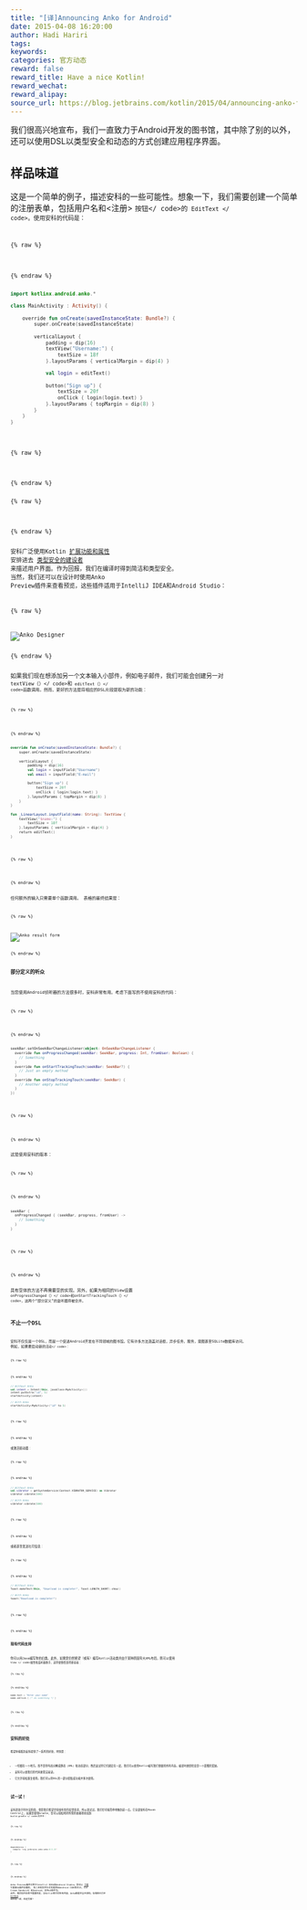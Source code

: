 ```yaml
---
title: "[译]Announcing Anko for Android"
date: 2015-04-08 16:20:00
author: Hadi Hariri
tags:
keywords:
categories: 官方动态
reward: false
reward_title: Have a nice Kotlin!
reward_wechat:
reward_alipay:
source_url: https://blog.jetbrains.com/kotlin/2015/04/announcing-anko-for-android/
---
```


我们很高兴地宣布，我们一直致力于Android开发的图书馆，其中除了别的以外，还可以使用DSL以类型安全和动态的方式创建应用程序界面。
## 样品味道

这是一个简单的例子，描述安科的一些可能性。想象一下，我们需要创建一个简单的注册表单，包括用户名和<注册> <code>按钮</ code>的<code> EditText </ code>。使用安科的代码是：

{% raw %}
<p></p>
{% endraw %}

```kotlin
import kotlinx.android.anko.*
 
class MainActivity : Activity() {
 
    override fun onCreate(savedInstanceState: Bundle?) {
        super.onCreate(savedInstanceState)
 
        verticalLayout {
            padding = dip(16)
            textView("Username:") {
                textSize = 18f
            }.layoutParams { verticalMargin = dip(4) }
 
            val login = editText()
 
            button("Sign up") {
                textSize = 20f
                onClick { login(login.text) }
            }.layoutParams { topMargin = dip(8) }
        }
    }
}
 
```

{% raw %}
<p></p>
{% endraw %}


{% raw %}
<p><span id="more-1999"></span></p>
{% endraw %}

安科广泛使用Kotlin [扩展功能和属性](http://kotlinlang.org/docs/reference/extensions.html) 安排进去 [类型安全的建设者](http://kotlinlang.org/docs/reference/type-safe-builders.html) 来描述用户界面。作为回报，我们在编译时得到简洁和类型安全。
当然，我们还可以在设计时使用Anko Preview插件来查看预览，这些插件适用于IntelliJ IDEA和Android Studio：

{% raw %}
<p><img alt="Anko Designer" class="aligncenter size-full wp-image-2007" data-recalc-dims="1" src="https://i2.wp.com/blog.jetbrains.com/kotlin/files/2015/04/Screen-Shot-2015-04-02-at-00.33.22.png?resize=640%2C481&amp;ssl=1"/></p>
{% endraw %}

如果我们现在想添加另一个文本输入小部件，例如电子邮件，我们可能会创建另一对<code> textView（）</ code>和<code> editText（）</ code>函数调用。然而，更好的方法是将相应的DSL片段提取为新的功能：

{% raw %}
<p></p>
{% endraw %}

```kotlin
override fun onCreate(savedInstanceState: Bundle?) {
    super.onCreate(savedInstanceState)
 
    verticalLayout {
        padding = dip(16)
        val login = inputField("Username")
        val email = inputField("E-mail")
 
        button("Sign up") {
            textSize = 20f
            onClick { login(login.text) }
        }.layoutParams { topMargin = dip(8) }
    }
}
 
fun _LinearLayout.inputField(name: String): TextView {
    textView("$name:") {
        textSize = 18f
    }.layoutParams { verticalMargin = dip(4) }
    return editText()
}
 
```

{% raw %}
<p></p>
{% endraw %}

任何额外的输入只需要单个函数调用。
表格的最终结果是：

{% raw %}
<p><img alt="Anko result form" class="aligncenter size-full wp-image-2009" data-recalc-dims="1" src="https://i2.wp.com/blog.jetbrains.com/kotlin/files/2015/04/layout-2015-04-02-014006.png?resize=384%2C640&amp;ssl=1"/></p>
{% endraw %}

### 部分定义的听众

当您使用Android侦听器的方法很多时，安科非常有用。考虑下面写的不使用安科的代码：

{% raw %}
<p></p>
{% endraw %}

```kotlin
seekBar.setOnSeekBarChangeListener(object: OnSeekBarChangeListener {
  override fun onProgressChanged(seekBar: SeekBar, progress: Int, fromUser: Boolean) {
    // Something
  }
  override fun onStartTrackingTouch(seekBar: SeekBar?) {
    // Just an empty method
  }
  override fun onStopTrackingTouch(seekBar: SeekBar) {
    // Another empty method
  }
})
 
```

{% raw %}
<p></p>
{% endraw %}

这是使用安科的版本：

{% raw %}
<p></p>
{% endraw %}

```kotlin
seekBar {
  onProgressChanged { (seekBar, progress, fromUser) ->
    // Something
  }
}
 
```

{% raw %}
<p></p>
{% endraw %}

具有空体的方法不再需要空的实现。另外，如果为相同的View设置<code> onProgressChanged（）</ code>和onStartTrackingTouch（）</ code>，这两个“部分定义”的监听器将被合并。
## 不止一个DSL

安科不仅仅是一个DSL，而是一个促进Android开发在不同领域的图书馆。它有许多方法涵盖对话框，异步任务，服务，意图甚至SQLite数据库访问。
例如，如果要启动新的<code>活动</ code>：

{% raw %}
<p></p>
{% endraw %}

```kotlin
// Without Anko
val intent = Intent(this, javaClass<MyActivity>())
intent.putExtra("id", 5)
startActivity(intent)
 
// With Anko
startActivity<MyActivity>("id" to 5)
 
```

{% raw %}
<p></p>
{% endraw %}

或激活振动器：

{% raw %}
<p></p>
{% endraw %}

```kotlin
// Without Anko
val vibrator = getSystemService(Context.VIBRATOR_SERVICE) as Vibrator
vibrator.vibrate(500)
 
// With Anko
vibrator.vibrate(500)
 
```

{% raw %}
<p></p>
{% endraw %}

或者甚至发送吐司信息：

{% raw %}
<p></p>
{% endraw %}

```kotlin
// Without Anko
Toast.makeText(this, "Download is complete!", Toast.LENGTH_SHORT).show()
 
// With Anko
toast("Download is complete!")
 
```

{% raw %}
<p></p>
{% endraw %}

### 现有代码支持

你可以用Java编写你的旧类。此外，如果您仍然希望（或有）编写Kotlin活动类并由于某种原因夸大XML布局，则可以使用<code> View </ code>属性和监听器助手，这将使事情变得更容易：

{% raw %}
<p></p>
{% endraw %}

```kotlin
name.hint = "Enter your name"
name.onClick { /* do something */ }
 
```

{% raw %}
<p></p>
{% endraw %}

## 安科的好处

希望你能看到安科提供了一系列的好处，特别是：

* 一切都在一个地方。而不是将布局分解成静态（XML）和动态部分，然后尝试将它们绑定在一起，我们可以使用Kotlin编写我们想要的所有内容。编译时类型检查是一个甜蜜的奖励。
* 安科可以使我们的代码更简洁易读。
* 它允许轻松重复使用。我们可以将DSL的一部分提取成功能并多次使用。

## 试一试！

安科还处于阿尔法阶段，但是我们希望尽快发布您的反馈意见，所以请试试。我们尽可能简单地做到这一点。它全部发布在Maven Central上，如果您使用Gradle，您可以轻松地将所需的依赖项添加到<code> build.gradle </ code>文件中：

{% raw %}
<p></p>
{% endraw %}

```kotlin
dependencies {
  compile 'org.jetbrains.anko:anko:0.5-15'
}
 
```

{% raw %}
<p></p>
{% endraw %}

Anko Preview插件可用于IntelliJ IDEA和Android Studio。您可以 [下载](https://plugins.jetbrains.com/plugin/7734) 它直接从插件存储库。
有二进制文件针对的是原始Android（SDK版本15，Ice Cream Sandwich）和Android，支持v4软件包。
此外，最后但并非最不重要的是，与Kotlin相关的所有内容，Anko都是完全开源的。存储库已打开 [GitHub](https://github.com/JetBrains/anko) 和往常一样，欢迎贡献！
